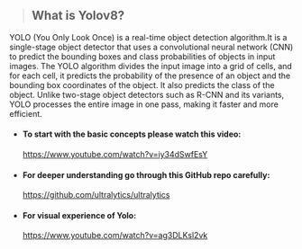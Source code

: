 > ## What is Yolov8?
YOLO (You Only Look Once) is a real-time object detection algorithm.It is a single-stage object detector that uses a convolutional neural network (CNN) to predict the bounding boxes and class probabilities of objects in input images. The YOLO algorithm divides the input image into a grid of cells, and for each cell, it predicts the probability of the presence of an object and the bounding box coordinates of the object. It also predicts the class of the object. Unlike two-stage object detectors such as R-CNN and its variants, YOLO processes the entire image in one pass, making it faster and more efficient.

+ #### To start with the basic concepts please watch this video:

  https://www.youtube.com/watch?v=iy34dSwfEsY
+ #### For deeper understanding go through this GitHub repo carefully:

  https://github.com/ultralytics/ultralytics
+ #### For visual experience of Yolo:

  https://www.youtube.com/watch?v=ag3DLKsl2vk
